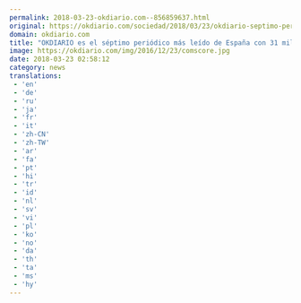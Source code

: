 ```yaml
---
permalink: 2018-03-23-okdiario.com--856859637.html
original: https://okdiario.com/sociedad/2018/03/23/okdiario-septimo-periodico-mas-leido-espana-31-millones-visitas-mensuales-2001754
domain: okdiario.com
title: "OKDIARIO es el séptimo periódico más leído de España con 31 millones de visitas mensuales"
image: https://okdiario.com/img/2016/12/23/comscore.jpg
date: 2018-03-23 02:58:12
category: news
translations: 
 - 'en'
 - 'de'
 - 'ru'
 - 'ja'
 - 'fr'
 - 'it'
 - 'zh-CN'
 - 'zh-TW'
 - 'ar'
 - 'fa'
 - 'pt'
 - 'hi'
 - 'tr'
 - 'id'
 - 'nl'
 - 'sv'
 - 'vi'
 - 'pl'
 - 'ko'
 - 'no'
 - 'da'
 - 'th'
 - 'ta'
 - 'ms'
 - 'hy'
---
```


